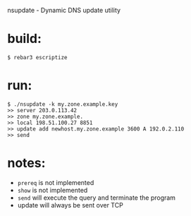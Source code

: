 nsupdate - Dynamic DNS update utility

build:
======
~~~~
$ rebar3 escriptize
~~~~

run:
====
~~~~
$ ./nsupdate -k my.zone.example.key
>> server 203.0.113.42
>> zone my.zone.example.
>> local 198.51.100.27 8851
>> update add newhost.my.zone.example 3600 A 192.0.2.110
>> send
~~~~

notes:
====

- `prereq` is not implemented
- `show` is not implemented
- `send` will execute the query and terminate the program
- update will always be sent over TCP